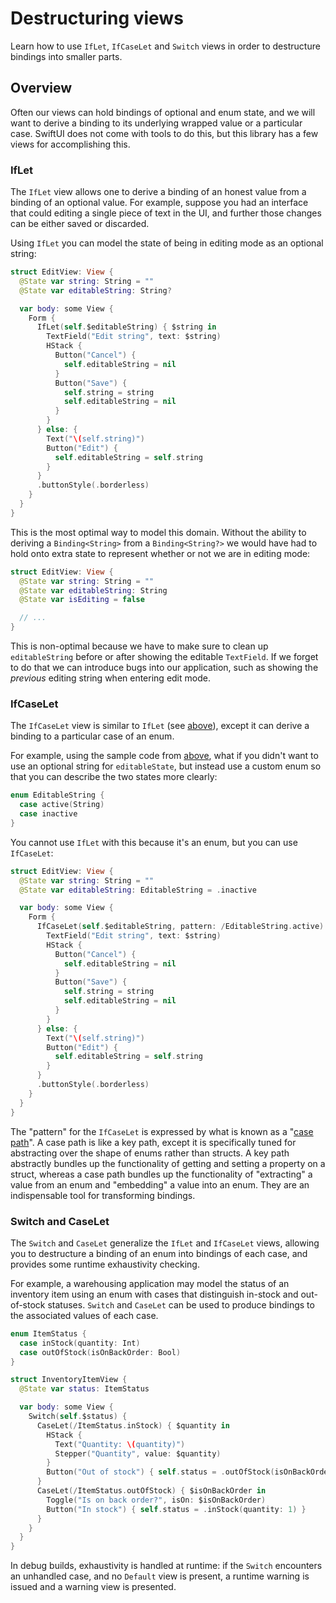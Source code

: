 # Destructuring views

Learn how to use ``IfLet``, ``IfCaseLet`` and ``Switch`` views in order to destructure bindings into
smaller parts.

## Overview

Often our views can hold bindings of optional and enum state, and we will want to derive a binding
to its underlying wrapped value or a particular case. SwiftUI does not come with tools to do this,
but this library has a few views for accomplishing this.

### IfLet

The ``IfLet`` view allows one to derive a binding of an honest value from a binding of an optional
value. For example, suppose you had an interface that could editing a single piece of text in the
UI, and further those changes can be either saved or discarded.

Using ``IfLet`` you can model the state of being in editing mode as an optional string:

```swift
struct EditView: View {
  @State var string: String = ""
  @State var editableString: String?

  var body: some View {
    Form {
      IfLet(self.$editableString) { $string in
        TextField("Edit string", text: $string)
        HStack {
          Button("Cancel") {
            self.editableString = nil
          }
          Button("Save") {
            self.string = string
            self.editableString = nil
          }
        }
      } else: {
        Text("\(self.string)")
        Button("Edit") {
          self.editableString = self.string
        }
      }
      .buttonStyle(.borderless)
    }
  }
}
```

This is the most optimal way to model this domain. Without the ability to deriving a 
`Binding<String>` from a `Binding<String?>` we would have had to hold onto extra state to represent
whether or not we are in editing mode:

```swift
struct EditView: View {
  @State var string: String = ""
  @State var editableString: String
  @State var isEditing = false

  // ...
}
```

This is non-optimal because we have to make sure to clean up `editableString` before or after
showing the editable `TextField`. If we forget to do that we can introduce bugs into our 
application, such as showing the _previous_ editing string when entering edit mode.

### IfCaseLet

The ``IfCaseLet`` view is similar to ``IfLet`` (see [above](#IfLet)), except it can derive a binding
to a particular case of an enum.

For example, using the sample code from [above](#IfLet), what if you didn't want to use an optional
string for `editableState`, but instead use a custom enum so that you can describe the two states 
more clearly:

```swift
enum EditableString {
  case active(String)
  case inactive
}
```

You cannot use ``IfLet`` with this because it's an enum, but you can use ``IfCaseLet``:

```swift
struct EditView: View {
  @State var string: String = ""
  @State var editableString: EditableString = .inactive

  var body: some View {
    Form {
      IfCaseLet(self.$editableString, pattern: /EditableString.active) { $string in
        TextField("Edit string", text: $string)
        HStack {
          Button("Cancel") {
            self.editableString = nil
          }
          Button("Save") {
            self.string = string
            self.editableString = nil
          }
        }
      } else: {
        Text("\(self.string)")
        Button("Edit") {
          self.editableString = self.string
        }
      }
      .buttonStyle(.borderless)
    }
  }
}
```

The "pattern" for the ``IfCaseLet`` is expressed by what is known as a "[case path][case-paths-gh]". 
A case path is like a key path, except it is specifically tuned for abstracting over the
shape of enums rather than structs. A key path abstractly bundles up the functionality of getting 
and setting a property on a struct, whereas a case path bundles up the functionality of "extracting"
a value from an enum and "embedding" a value into an enum. They are an indispensable tool for 
transforming bindings.

### Switch and CaseLet

The ``Switch`` and ``CaseLet`` generalize the ``IfLet`` and ``IfCaseLet`` views, allowing you to 
destructure a binding of an enum into bindings of each case, and provides some runtime exhaustivity
checking.

For example, a warehousing application may model the status of an inventory item using an enum
with cases that distinguish in-stock and out-of-stock statuses. ``Switch`` and ``CaseLet`` can
be used to produce bindings to the associated values of each case.

```swift
enum ItemStatus {
  case inStock(quantity: Int)
  case outOfStock(isOnBackOrder: Bool)
}

struct InventoryItemView {
  @State var status: ItemStatus

  var body: some View {
    Switch(self.$status) {
      CaseLet(/ItemStatus.inStock) { $quantity in
        HStack {
          Text("Quantity: \(quantity)")
          Stepper("Quantity", value: $quantity)
        }
        Button("Out of stock") { self.status = .outOfStock(isOnBackOrder: false) }
      }
      CaseLet(/ItemStatus.outOfStock) { $isOnBackOrder in
        Toggle("Is on back order?", isOn: $isOnBackOrder)
        Button("In stock") { self.status = .inStock(quantity: 1) }
      }
    }
  }
}
```

In debug builds, exhaustivity is handled at runtime: if the `Switch` encounters an
unhandled case, and no ``Default`` view is present, a runtime warning is issued and a warning
view is presented.

[case-paths-gh]: http://github.com/pointfreeco/swift-case-paths
